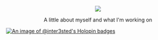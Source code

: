 <p align="center">
  <a href="https://skillicons.dev">
    <img src="https://skillicons.dev/icons?i=git,js,html,css,ae,blender,ps,pr,vscode,tailwind" />
  </a>
</p>
<p align="center"> A little about myself and what I'm working on </p>


[![An image of @inter3sted's Holopin badges](https://holopin.me/inter3sted)](https://holopin.io/@inter3sted)
